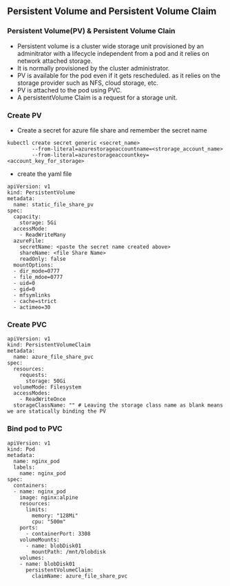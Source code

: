 ## Persistent Volume and Persistent Volume Claim

### Persistent Volume(PV) & Persistent Volume Clain
- Persistent volume is a cluster wide storage unit provisioned by an adminitrator with a lifecycle independent from a pod and it relies on network attached storage.
- It is normally provisioned by the cluster administrator.
- PV is available for the pod even if it gets rescheduled. as it relies on the storage provider such as NFS, cloud storage, etc.
- PV is attached to the pod using PVC.
- A persistentVolume Claim is a request for a storage unit.

### Create PV
- Create a secret for azure file share and remember the secret name
```
kubectl create secret generic <secret_name>
        --from-literal=azurestorageaccountname=<strorage_account_name>
        --from-literal=azurestorageaccountkey=<account_key_for_storage>
```

- create the yaml file
```
apiVersion: v1
kind: PersistentVolume
metadata:
  name: static_file_share_pv
spec:
  capacity:
    storage: 5Gi
  accessMode:
    - ReadWriteMany
  azureFile: 
    secretName: <paste the secret name created above>
    shareName: <file Share Name>
    readOnly: false
  mountOptions:
  - dir_mode=0777
  - file_mdoe=0777
  - uid=0
  - gid=0
  - mfsymlinks
  - cache=strict
  - actimeo=30

```
### Create PVC
```
apiVersion: v1
kind: PersistentVolumeClaim
metadata:
  name: azure_file_share_pvc
spec:
  resources:
    requests:
      storage: 50Gi
  volumeMode: Filesystem
  accessModes:
    - ReadWriteOnce
  storageClassName: "" # Leaving the storage class name as blank means we are statically binding the PV

```
### Bind pod to PVC
```
apiVersion: v1
kind: Pod
metadata:
  name: nginx_pod
  labels:
    name: nginx_pod
spec:
  containers:
  - name: nginx_pod
    image: nginx:alpine
    resources:
      limits:
        memory: "128Mi"
        cpu: "500m"
    ports:
      - containerPort: 3308
    volumeMounts:
      - name: blobDisk01
        mountPath: /mnt/blobdisk
    volumes:
    - name: blobDisk01
      persistentVolumeClaim:
        claimName: azure_file_share_pvc
```